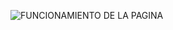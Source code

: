 
![FUNCIONAMIENTO DE LA PAGINA](https://media.giphy.com/media/v1.Y2lkPTc5MGI3NjExMmM0MzBhOTkxNGY1MjVlYjUxYWNkMGRlNDEzZjM0NjQwYjRmMGU2NCZjdD1n/lwwDbsPAmHOyKRrTbe/giphy.gif)